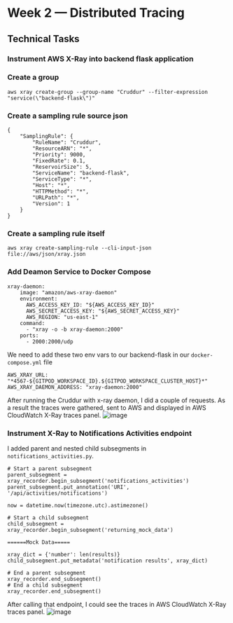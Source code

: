 # Week 2 — Distributed Tracing

## Technical Tasks

### Instrument AWS X-Ray into backend flask application

### Create a group
```
aws xray create-group --group-name "Cruddur" --filter-expression "service(\"backend-flask\")"
```

### Create a sampling rule source json
```
{
    "SamplingRule": {
        "RuleName": "Cruddur",
        "ResourceARN": "*",
        "Priority": 9000,
        "FixedRate": 0.1,
        "ReservoirSize": 5,
        "ServiceName": "backend-flask",
        "ServiceType": "*",
        "Host": "*",
        "HTTPMethod": "*",
        "URLPath": "*",
        "Version": 1
    }
}
```

### Create a sampling rule itself
```
aws xray create-sampling-rule --cli-input-json file://aws/json/xray.json
```

### Add Deamon Service to Docker Compose
```
xray-daemon:
    image: "amazon/aws-xray-daemon"
    environment:
      AWS_ACCESS_KEY_ID: "${AWS_ACCESS_KEY_ID}"
      AWS_SECRET_ACCESS_KEY: "${AWS_SECRET_ACCESS_KEY}"
      AWS_REGION: "us-east-1"
    command:
      - "xray -o -b xray-daemon:2000"
    ports:
      - 2000:2000/udp
```

We need to add these two env vars to our backend-flask in our `docker-compose.yml` file
```
AWS_XRAY_URL: "*4567-${GITPOD_WORKSPACE_ID}.${GITPOD_WORKSPACE_CLUSTER_HOST}*"
AWS_XRAY_DAEMON_ADDRESS: "xray-daemon:2000"
```
After running the Cruddur with x-ray daemon, I did a couple of requests. As a result the traces were gathered, sent to AWS and displayed in AWS CloudWatch X-Ray traces panel.
![image](https://user-images.githubusercontent.com/25799157/223406004-e2923dfa-2b40-4408-809e-a8867cf9aed1.png)

### Instrument X-Ray to Notifications Activities endpoint
I added parent and nested child subsegments in `notifications_activities.py`.
```
# Start a parent subsegment
parent_subsegment = xray_recorder.begin_subsegment('notifications_activities')
parent_subsegment.put_annotation('URI', '/api/activities/notifications')

now = datetime.now(timezone.utc).astimezone()

# Start a child subsegment
child_subsegment = xray_recorder.begin_subsegment('returning_mock_data')

======Mock Data=====

xray_dict = {'number': len(results)}
child_subsegment.put_metadata('notification results', xray_dict)

# End a parent subsegment
xray_recorder.end_subsegment()
# End a child subsegment
xray_recorder.end_subsegment()
```

After calling that endpoint, I could see the traces in AWS CloudWatch X-Ray traces panel.
![image](https://user-images.githubusercontent.com/25799157/223445566-58252aa9-b70d-41e3-8d64-61643529f104.png)


